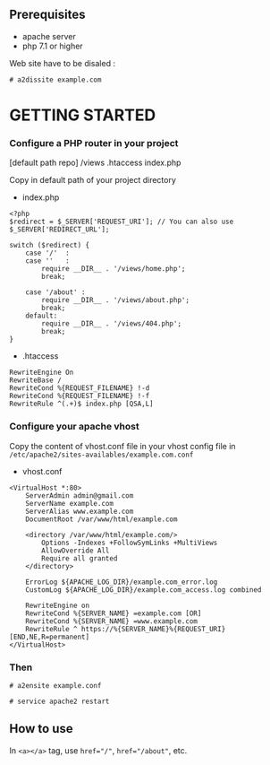 ## Prerequisites
- apache server
- php 7.1 or higher

Web site have to be disaled :
```
# a2dissite example.com
```

# GETTING STARTED

### Configure a PHP router in your project
[default path repo]
    /views
    .htaccess
    index.php

Copy in default path of your project directory
- index.php
```
<?php
$redirect = $_SERVER['REQUEST_URI']; // You can also use $_SERVER['REDIRECT_URL'];

switch ($redirect) {
    case '/'  :
    case ''   :
        require __DIR__ . '/views/home.php';
        break;

    case '/about' :
        require __DIR__ . '/views/about.php';
        break;
    default:
        require __DIR__ . '/views/404.php';
        break;
}
```

- .htaccess
```
RewriteEngine On
RewriteBase /
RewriteCond %{REQUEST_FILENAME} !-d
RewriteCond %{REQUEST_FILENAME} !-f
RewriteRule ^(.+)$ index.php [QSA,L]
```

### Configure your apache vhost
Copy the content of vhost.conf file in your vhost config file in `/etc/apache2/sites-availables/example.com.conf`
- vhost.conf
```
<VirtualHost *:80>
    ServerAdmin admin@gmail.com
    ServerName example.com
    ServerAlias www.example.com
    DocumentRoot /var/www/html/example.com

    <directory /var/www/html/example.com/>
        Options -Indexes +FollowSymLinks +MultiViews
        AllowOverride All
        Require all granted
    </directory>

    ErrorLog ${APACHE_LOG_DIR}/example.com_error.log
    CustomLog ${APACHE_LOG_DIR}/example.com_access.log combined

    RewriteEngine on
    RewriteCond %{SERVER_NAME} =example.com [OR]
    RewriteCond %{SERVER_NAME} =www.example.com
    RewriteRule ^ https://%{SERVER_NAME}%{REQUEST_URI} [END,NE,R=permanent]
</VirtualHost>
```

### Then
```
# a2ensite example.conf

# service apache2 restart
```

## How to use
In `<a></a>` tag, use `href="/"`, `href="/about"`, etc.
